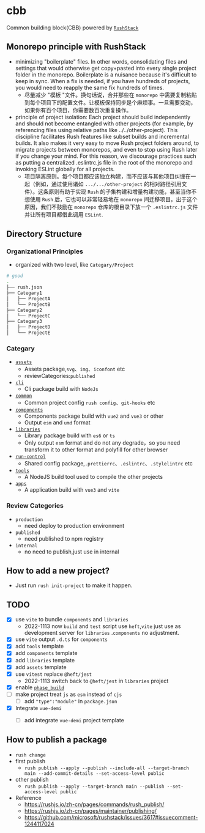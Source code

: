 # cbb

Common building block(CBB) powered by [`RushStack`](https://rushstack.io/)


## Monorepo principle with RushStack
- minimizing "boilerplate" files. In other words, consolidating files and settings that would otherwise get copy+pasted into every single project folder in the monorepo. Boilerplate is a nuisance because it's difficult to keep in sync. When a fix is needed, if you have hundreds of projects, you would need to reapply the same fix hundreds of times.
  - 尽量减少 "模板 "文件。换句话说，合并那些在 `monorepo` 中需要复制粘贴到每个项目下的配置文件。让模板保持同步是个麻烦事。一旦需要变动，如果你有百个项目，你需要数百次重复操作。
- principle of project isolation: Each project should build independently and should not become entangled with other projects (for example, by referencing files using relative paths like ../../other-project). This discipline facilitates Rush features like subset builds and incremental builds. It also makes it very easy to move Rush project folders around, to migrate projects between monorepos, and even to stop using Rush later if you change your mind. For this reason, we discourage practices such as putting a centralized .eslintrc.js file in the root of the monorepo and invoking ESLint globally for all projects.
  - 项目隔离原则。每个项目都应该独立构建，而不应该与其他项目纠缠在一起（例如，通过使用诸如 `.../.../other-project` 的相对路径引用文件）。这条原则有助于实现 `Rush` 的子集构建和增量构建功能，甚至当你不想使用 `Rush` 后，它也可以非常轻易地在 `monorepo` 间迁移项目。出于这个原因，我们不鼓励在 `monorepo` 仓库的根目录下放一个 `.eslintrc.js` 文件并让所有项目都借此调用 `ESLint`.


## Directory Structure

### Organizational Principles

- organized with two level, like `Categary/Project`
```bash
# good
.
├── rush.json
├── Categary1
│   ├── ProjectA
│   └── ProjectB
├── Categary2
│   └── ProjectC
├── Categary3
│   ├── ProjectD
│   └── ProjectE
```

### Categary

- [`assets`](./assets)
  - Assets package,`svg`、`img`、`iconfont` etc
  - reviewCategories:`published`
- [`cli`](./cli)
  - Cli package build with `NodeJs`
- [`common`](./common)
  - Common project config `rush config`、`git-hooks` etc
- [`components`](./components)
  - Components package build with `vue2` and `vue3` or other
  - Output `esm` and `umd` format
- [`libraries`](./libraries)
  - Library package build with `es6` or `ts`
  - Only output `esm` format and do not any degrade，so you need transform it to other format and polyfill for other browser
- [`run-control`](./run-control)
  - Shared config package,`.prettierrc`、`.eslintrc`、`.stylelintrc` etc
- [`tools`](./tools)
  - A NodeJS build tool used to compile the other projects
- [`apps`](./apps)
  - A application build with `vue3` and `vite`

### Review Categories
- `production`
  - need deploy to production environment
- `published`
  - need published to npm registry
- `internal`
  - no need to publish,just use in internal

## How to add a new project?
- Just run `rush init-project` to make it happen.

## TODO
- [x] use `vite` to bundle `components` and `libraries`
  - 2022-1113 now `build` and `test` script use `heft`,`vite` just use as development server for `libraries` .`components` no adjustment.
- [x] use `vite` output `.d.ts` for `components`
- [x] add `tools` template
- [x] add `components` template
- [x] add `libraries` template
- [x] add `assets` template
- [x] use `vitest` replace `@heft/jest`
  - 2022-1113 switch back to `@heft/jest` in `libraries` project
- [x] enable [`phase_build`](https://rushjs.io/zh-cn/pages/maintainer/phased_builds/)
- [ ] make project treat `js` as `esm` instead of `cjs`
  - [ ] add `"type":"module"` in `package.json`
- [x] Integrate `vue-demi`
  - [ ] add integrate `vue-demi` project template


## How to publish a package

- `rush change`
- first publish
  - `rush publish --apply --publish --include-all --target-branch main --add-commit-details --set-access-level public`
- other publish
  - `rush publish --apply --target-branch main --publish --set-access-level public`
- Reference
  - https://rushjs.io/zh-cn/pages/commands/rush_publish/
  - https://rushjs.io/zh-cn/pages/maintainer/publishing/
  - https://github.com/microsoft/rushstack/issues/3617#issuecomment-1244117024